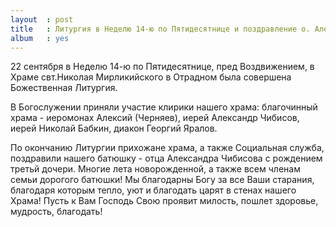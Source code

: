 ```yaml
---
layout  : post
title   : Литургия в Неделю 14-ю по Пятидесятнице и поздравление о. Александра
album   : yes
---
```


22 сентября в Неделю 14-ю по Пятидесятнице, пред Воздвижением, в Храме свт.Николая Мирликийского в Отрадном была совершена Божественная Литургия. 

В Богослужении приняли участие клирики нашего храма: благочинный храма - иеромонах Алексий (Черняев), иерей Александр Чибисов, иерей Николай Бабкин, диакон Георгий Яралов.

По окончанию Литургии прихожане храма, а также Социальная служба, поздравили нашего батюшку - отца Александра Чибисова с рождением третьй дочери. Многие лета новорожденной,  а также всем членам семьи дорогого батюшки! Мы благодарны Богу за все Ваши старания, благодаря которым тепло, уют и благодать царят в стенах нашего Храма! Пусть к Вам Господь Свою проявит милость, пошлет здоровье, мудрость, благодать!
